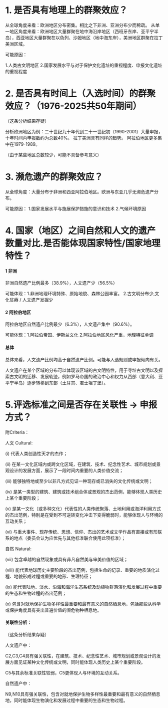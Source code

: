 # 1. 是否具有地理上的群聚效应？

从全球角度来看：欧洲地区分布密集。相比之下非洲、亚洲分布少而稀疏。
从单一地区角度来看：欧洲地区大量群聚在地中海沿岸地区（西班牙东岸、亚平宁半岛），西亚地区大量群聚在以色列、沙姆地区（地中海东岸），美洲地区群聚在拉丁美洲区域。

可能原因：

1.人类古文明地区   2.国家发展水平与对于保护文化遗址的重视程度、申报文化遗址的重视程度

# 2. 是否具有时间上（入选时间）的群聚效应？（1976-2025共50年期间）

（这条分析结果存疑）

分析欧洲地区为例：二十世纪九十年代到二十一世纪初（1990-2001）大量申报，十年时间内申报数约为总数40%。
拉丁美洲具有同样的趋势。
阿拉伯地区更多集中在1979-1989。

（由于某些地区总数较少，可能不具备参考意义）


# 3. 濒危遗产的群聚效应？

从全球角度：大量分布于非洲和西亚阿拉伯地区。欧洲与东亚几乎无濒危遗产分布。

可能原因：
1.国家发展水平与施展保护措施的意识和技术   2.气候环境原因


# 4. 国家（地区）之间自然和人文的遗产数量对比.是否能体现国家特性/国家地理特性？


#### 1 非洲
非洲自然遗产比例最多（38.9%），人文遗产少（56.5%）

可能体现：1.非洲地理环境特殊、原始地貌、森林公园丰富。    2.古文明分布少,文化贫瘠 / 人文遗产发掘少


#### 2 阿拉伯地区
阿拉伯地区自然遗产比例最少（6.3%），人文遗产集中（90.6%）。 

可能体现：1.阿拉伯帝国、伊斯兰文化    2.阿拉伯地区风化严重，地理特征单调

#### 总体

总体来看，人文遗产比例均高于自然遗产比例。可能与入选规则或申报倾向有关。

人文遗产在某个区域的分布可以体现该区域的古文明特性，用于寻址古文明以及探索古文明的迁移、发展轨迹，例如罗马帝国的政治中心和权力从西部（意大利、亚平宁半岛）逐步转移到东部（土耳其、君士坦丁堡）。


# 5.评选标准之间是否存在关联性 -> 申报方式？

附Criteria： 

人文 Cultural:

(i) 代表人类创造性天才的杰作；

(ii) 在某一文化区域内或跨文化区域，在建筑、技术、纪念性艺术、城市规划或景观设计的发展方面，展示了一段时间内重要的人类价值交流；

(iii) 能够独特地或至少以非凡方式见证一种现存或已消失的文化传统或文明；

(iv) 是某一类型的建筑、建筑或技术组合体或景观的杰出范例，能够体现人类历史上某个重要阶段；

(v) 是某一文化（或多种文化）代表性的人类传统聚落、土地利用或海洋利用方式的杰出范例，特别是在受到不可逆转变化冲击下变得脆弱时，能够体现人与环境的互动关系；

(vi) 与重大事件、现存传统、思想、信仰、杰出的艺术或文学作品有直接或有形联系的地点（委员会认为应优先与其他标准联合使用此项标准）；



自然 Natural:

(vii) 包含卓越的自然现象或具有非凡自然美与审美价值的区域；

(viii) 能代表地球历史主要阶段的杰出范例，包括生命的记录、重要的地质演化过程、地貌形成过程或重要的地形、生理特征；

(ix) 能代表陆地、淡水、沿海和海洋生态系统及动植物群落演化和发展过程中重要的生态和生物过程的杰出范例；

(x) 包含对就地保护生物多样性最重要和最有意义的自然栖息地，包括那些从科学或保护角度具有突出普遍价值的濒危物种栖息地。

#### 关联性分析：

（这条分析结果存疑）

人文遗产中： 

C2,C3,C4具有强关联性，在建筑、技术、纪念性艺术、城市规划或景观设计的发展方面见证某种文化传统或文明，同时能体现人类历史上某个重要阶段。

C5与其余标准关联性较弱，C5更体现人与环境的互动关系。

自然遗产中：

N9,N10具有强关联性，包含对就地保护生物多样性最重要和最有意义的自然栖息地，同时能体现生物演化和发展过程中重要的生态和生物过程。


